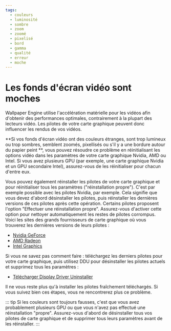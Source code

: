 ```yaml
---
tags:
  - couleurs
  - luminosité
  - sombre
  - zoom
  - zoomé
  - pixelisé
  - bord
  - gamma
  - qualité
  - erreur
  - moche
---
```


# Les fonds d'écran vidéo sont moches

Wallpaper Engine utilise l'accélération matérielle pour les vidéos afin d'obtenir des performances optimales, contrairement à la plupart des lecteurs vidéo. Les pilotes de votre carte graphique peuvent donc influencer les rendus de vos vidéos.

**Si vos fonds d'écran vidéo ont des couleurs étranges, sont trop lumineux ou trop sombres, semblent zoomés, pixellisés ou s'il y a une bordure autour du papier peint **, vous pouvez résoudre ce problème en réinitialisant les options vidéo dans les paramètres de votre carte graphique Nvidia, AMD ou Intel. Si vous avez plusieurs GPU (par exemple, une carte graphique Nvidia et un GPU secondaire Intel), assurez-vous de les réinitialiser pour chacun d'entre eux.

Vous pouvez également réinstaller les pilotes de votre carte graphique et pour réinitialiser tous les paramètres ("réinstallation propre"). C'est par exemple possible avec les pilotes Nvidia, par exemple. Cela signifie que vous devez d'abord désinstaller les pilotes, puis réinstaller les dernières versions de ces pilotes après cette opération. Certains pilotes proposent l'option "Effectuer une réinstallation propre". Assurez-vous d'activer cette option pour nettoyer automatiquement les restes de pilotes corrompus. Voici les sites des grands fournisseurs de carte graphique où vous trouverez les dernières versions de leurs pilotes :

* [Nvidia GeForce](https://www.nvidia.com/Download/index.aspx)
* [AMD Radeon](https://www.amd.com/support)
* [Intel Graphics](https://downloadcenter.intel.com/product/80939/Graphics-Drivers)

Si vous ne savez pas comment faire : téléchargez les derniers pilotes pour votre carte graphique, puis utilisez DDU pour désinstaller les pilotes actuels et supprimez tous les paramètres :

* [Télécharger Display Driver Uninstaller](https://www.guru3d.com/files-details/display-driver-uninstaller-download.html)

Il ne vous reste plus qu'à installer les pilotes fraîchement téléchargés. Si vous suivez bien ces étapes, vous ne rencontrerez plus ce problème.

::: tip Si les couleurs sont toujours fausses, c'est que vous avez probablement plusieurs GPU ou que vous n'avez pas effectué une réinstallation "propre". Assurez-vous d'abord de désinstaller tous vos pilotes de carte graphique et de supprimer tous leurs paramètres avant de les réinstaller. :::